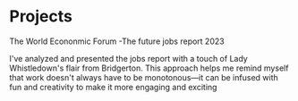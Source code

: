 # Projects

The World Econonmic Forum -The future jobs report 2023


I've analyzed and presented the jobs report with a touch of Lady Whistledown's flair from Bridgerton. This approach helps me remind myself that work doesn't always have to be monotonous—it can be infused with fun and creativity to make it more engaging and exciting
